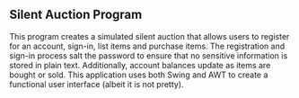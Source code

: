 ## Silent Auction Program
This program creates a simulated silent auction that allows users to register for an account, sign-in, list items and purchase items. The registration and sign-in process salt the password to ensure that no sensitive information is stored in plain text. Additionally, account balances update as items are bought or sold. This application uses both Swing and AWT to create a functional user interface (albeit it is not pretty).
